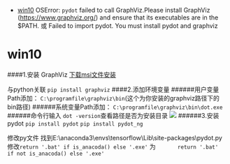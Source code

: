 - [ win10](#head1)
OSError: `pydot` failed to call GraphViz.Please install GraphViz (https://www.graphviz.org/) and ensure that its executables are in the $PATH.
或
Failed to import pydot. You must install pydot and graphviz

# <span id="head1"> win10</span>
####1.安装 GraphViz
[下载msi文件安装](https://graphviz.gitlab.io/_pages/Download/Download_windows.html)

与python关联
```pip install graphviz```
####2.添加环境变量
######用户变量Path添加：
```C:\programfile\graphviz\bin```(这个为你安装的graphviz路径下的bin路径)
######系统变量Path添加：
```C:\programfile\graphviz\bin\dot.exe```
######命令行输入
```dot -version```查看路径是否为安装目录
![](https://upload-images.jianshu.io/upload_images/18339009-6c6e90b865877661.png?imageMogr2/auto-orient/strip%7CimageView2/2/w/1240)
######3.安装pydot
```pip install pydot```
```pip install pydot_ng```

修改py文件
找到E:\anaconda3\envs\tensorflow\Lib\site-packages\pydot.py
修改```return '.bat' if is_anacoda() else '.exe'```
为```       return '.bat' if not is_anacoda() else '.exe'```
